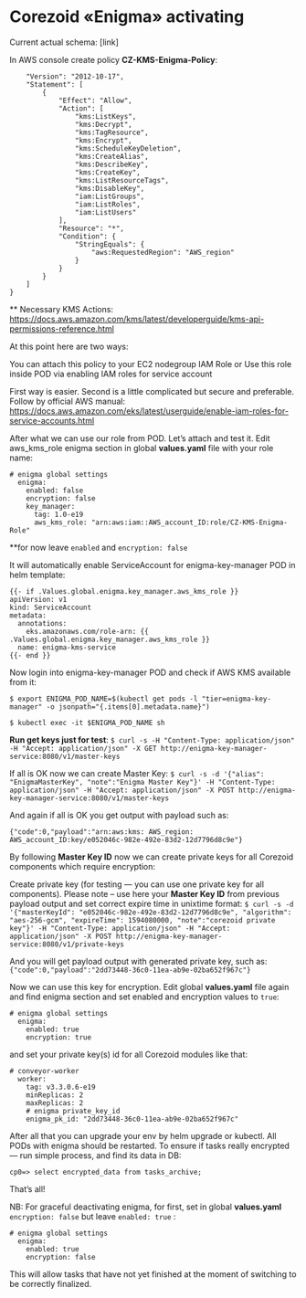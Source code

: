 # Corezoid «Enigma» activating

Current actual schema: [link]

In AWS console create policy **CZ-KMS-Enigma-Policy**:

```{
    "Version": "2012-10-17",
    "Statement": [
        {
            "Effect": "Allow",
            "Action": [
                "kms:ListKeys",
                "kms:Decrypt",
                "kms:TagResource",
                "kms:Encrypt",
                "kms:ScheduleKeyDeletion",
                "kms:CreateAlias",
                "kms:DescribeKey",
                "kms:CreateKey",
                "kms:ListResourceTags",
                "kms:DisableKey",
                "iam:ListGroups",
                "iam:ListRoles",
                "iam:ListUsers"
            ],
            "Resource": "*",
            "Condition": {
                "StringEquals": {
                    "aws:RequestedRegion": "AWS_region"
                }
            }
        }
    ]
}
```
** Necessary KMS Actions:
https://docs.aws.amazon.com/kms/latest/developerguide/kms-api-permissions-reference.html

At this point here are two ways:

You can attach this policy to your EC2 nodegroup IAM Role or 
Use this role inside POD via enabling IAM roles for service account 

First way is easier. Second is a little complicated but secure and preferable.
Follow by official AWS manual: https://docs.aws.amazon.com/eks/latest/userguide/enable-iam-roles-for-service-accounts.html

After what we can use our role from POD. Let’s attach and test it.
Edit aws_kms_role enigma section in global **values.yaml** file with your role name:
```
# enigma global settings
  enigma:
    enabled: false
    encryption: false
    key_manager:
      tag: 1.0-e19
      aws_kms_role: "arn:aws:iam::AWS_account_ID:role/CZ-KMS-Enigma-Role"
```
**for now leave ```enabled``` and ```encryption: false```

It will automatically enable ServiceAccount for enigma-key-manager POD in helm template:
```
{{- if .Values.global.enigma.key_manager.aws_kms_role }}
apiVersion: v1
kind: ServiceAccount
metadata:
  annotations:
    eks.amazonaws.com/role-arn: {{ .Values.global.enigma.key_manager.aws_kms_role }}
  name: enigma-kms-service
{{- end }}
```

Now login into enigma-key-manager POD and check if AWS KMS available from it:

```$ export ENIGMA_POD_NAME=$(kubectl get pods -l "tier=enigma-key-manager" -o jsonpath="{.items[0].metadata.name}")```

```$ kubectl exec -it $ENIGMA_POD_NAME sh```

**Run get keys just for test**:
```$ curl -s -H "Content-Type: application/json" -H "Accept: application/json" -X GET http://enigma-key-manager-service:8080/v1/master-keys```

If all is OK now we can create Master Key:
```$ curl -s -d '{"alias": "EnigmaMasterKey", "note":"Enigma Master Key"}' -H "Content-Type: application/json" -H "Accept: application/json" -X POST http://enigma-key-manager-service:8080/v1/master-keys```

And again if all is OK you get output with payload such as:

```{"code":0,"payload":"arn:aws:kms: AWS_region: AWS_account_ID:key/e052046c-982e-492e-83d2-12d7796d8c9e"}```

By following **Master Key ID** now we can create private keys for all Corezoid components which require encryption:

Create private key (for testing — you can use one private key for all components).
Please note – use here your **Master Key ID** from previous payload output and set correct expire time in unixtime format:
```$ curl -s -d '{"masterKeyId": "e052046c-982e-492e-83d2-12d7796d8c9e", "algorithm": "aes-256-gcm", "expireTime": 1594080000, "note":"corezoid private key"}' -H "Content-Type: application/json" -H "Accept: application/json" -X POST http://enigma-key-manager-service:8080/v1/private-keys```

And you will get payload output with generated private key, such as:
```{"code":0,"payload":"2dd73448-36c0-11ea-ab9e-02ba652f967c"}```

Now we can use this key for encryption. Edit global **values.yaml** file again and find enigma section and set enabled and encryption values to ```true```:
```
# enigma global settings
  enigma:
    enabled: true
    encryption: true
```
and set your private key(s) id for all Corezoid modules like that:
```
# conveyor-worker
  worker:
    tag: v3.3.0.6-e19
    minReplicas: 2
    maxReplicas: 2
    # enigma private_key_id
    enigma_pk_id: "2dd73448-36c0-11ea-ab9e-02ba652f967c"
```
After all that you can upgrade your env by helm upgrade or kubectl. All PODs with enigma should be restarted.
To ensure if tasks really encrypted — run simple process, and find its data in DB:

```cp0=> select encrypted_data from tasks_archive;```

That’s all! 


NB: For graceful deactivating enigma, for first, set in global **values.yaml** ```encryption: false```
but leave ```enabled: true``` :
```
# enigma global settings
  enigma:
    enabled: true
    encryption: false
```
This will allow tasks that have not yet finished at the moment of switching to be correctly finalized.


